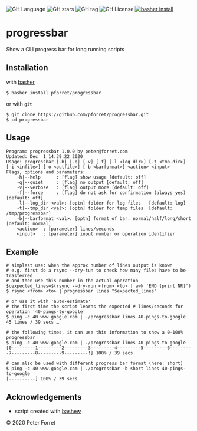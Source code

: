 ![GH Language](https://img.shields.io/github/languages/top/pforret/progressbar)
![GH stars](https://img.shields.io/github/stars/pforret/progressbar)
![GH tag](https://img.shields.io/github/v/tag/pforret/progressbar)
![GH License](https://img.shields.io/github/license/pforret/progressbar)
[![basher install](https://img.shields.io/badge/basher-install-white?logo=gnu-bash&style=flat)](https://basher.gitparade.com/package/)

# progressbar

Show a CLI progress bar for long running scripts

## Installation

with [basher](https://github.com/basherpm/basher)

	$ basher install pforret/progressbar

or with `git`

	$ git clone https://github.com/pforret/progressbar.git
	$ cd progressbar

## Usage

    Program: progressbar 1.0.0 by peter@forret.com
    Updated: Dec  1 14:39:22 2020
    Usage: progressbar [-h] [-q] [-v] [-f] [-l <log_dir>] [-t <tmp_dir>] [-i <infile>] [-o <outfile>] [-b <barformat>] <action> <input>
    Flags, options and parameters:
        -h|--help      : [flag] show usage [default: off]
        -q|--quiet     : [flag] no output [default: off]
        -v|--verbose   : [flag] output more [default: off]
        -f|--force     : [flag] do not ask for confirmation (always yes) [default: off]
        -l|--log_dir <val>: [optn] folder for log files   [default: log]
        -t|--tmp_dir <val>: [optn] folder for temp files  [default: /tmp/progressbar]
        -b|--barformat <val>: [optn] format of bar: normal/half/long/short  [default: normal]
        <action>  : [parameter] lines/seconds
        <input>   : [parameter] input number or operation identifier
        
## Example

    # simplest use: when the approx number of lines output is known
    # e.g. first do a rsync --dry-tun to check how many files have to be trasferred
    # and then use this number in the actual operation
    $cexpected_lines=$(rsync --dry-run <from> <to> | awk 'END {print NR}')
    $ rsync <from> <to> | progressbar lines "$expected_lines"
    
    # or use it with 'auto-estimate'
    # the first time the script learns the expected # lines/seconds for operation '40-pings-to-google'
    $ ping -c 40 www.google.com | ./progressbar lines 40-pings-to-google
    45 lines / 39 secs …
    
    # the following times, it can use this information to show a 0-100% progressbar
    $ ping -c 40 www.google.com | ./progressbar lines 40-pings-to-google
    [0---------1---------2---------3---------4---------5---------6---------7---------8---------9---------!] 100% / 39 secs     
    
    # can also be used with different progress bar format (here: short)
    $ ping -c 40 www.google.com | ./progressbar -b short lines 40-pings-to-google
    [----------] 100% / 39 secs    
    
    
## Acknowledgements

* script created with [bashew](https://github.com/pforret/bashew)

&copy; 2020 Peter Forret
